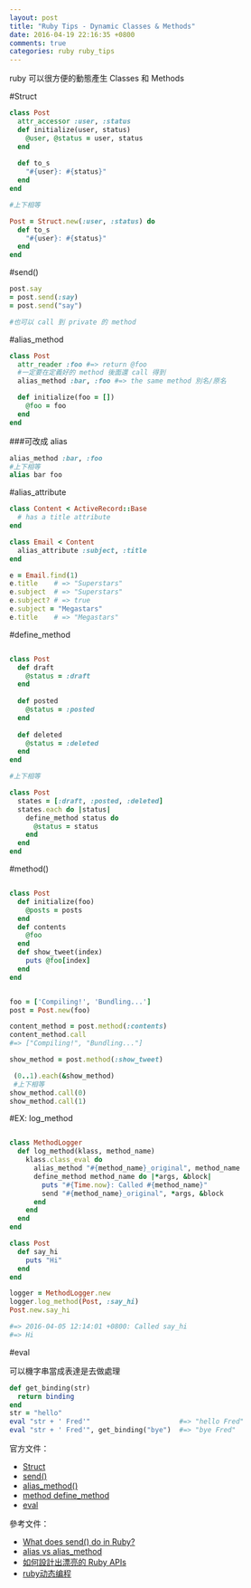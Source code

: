 ```yaml
---
layout: post
title: "Ruby Tips - Dynamic Classes & Methods"
date: 2016-04-19 22:16:35 +0800
comments: true
categories: ruby ruby_tips
--- 
```


ruby 可以很方便的動態產生 Classes 和 Methods

<!-- more -->

#Struct

```ruby
class Post
  attr_accessor :user, :status
  def initialize(user, status)
    @user, @status = user, status
  end 
  
  def to_s
    "#{user}: #{status}"
  end
end

#上下相等

Post = Struct.new(:user, :status) do 
  def to_s
    "#{user}: #{status}"
  end
end
```

#send()

```ruby
post.say
= post.send(:say)
= post.send("say")

#也可以 call 到 private 的 method
```
#alias_method

```ruby
class Post
  attr_reader :foo #=> return @foo
  #一定要在定義好的 method 後面還 call 得到
  alias_method :bar, :foo #=> the same method 別名/原名

  def initialize(foo = [])
    @foo = foo
  end
end
```

###可改成 alias

```ruby
alias_method :bar, :foo
#上下相等
alias bar foo
```

#alias_attribute

```ruby
class Content < ActiveRecord::Base
  # has a title attribute
end

class Email < Content
  alias_attribute :subject, :title
end

e = Email.find(1)
e.title    # => "Superstars"
e.subject  # => "Superstars"
e.subject? # => true
e.subject = "Megastars"
e.title    # => "Megastars"
```

#define_method

```ruby

class Post
  def draft
    @status = :draft
  end
  
  def posted
    @status = :posted
  end
  
  def deleted
    @status = :deleted
  end
end

#上下相等

class Post
  states = [:draft, :posted, :deleted]
  states.each do |status|
    define_method status do
      @status = status
    end
  end 
end
```

#method()

```ruby

class Post
  def initialize(foo)
    @posts = posts
  end
  def contents
    @foo
  end
  def show_tweet(index)
    puts @foo[index]
  end 
end
```

```ruby

foo = ['Compiling!', 'Bundling...']
post = Post.new(foo)

content_method = post.method(:contents)
content_method.call
#=> ["Compiling!", "Bundling..."]

show_method = post.method(:show_tweet)

￼(0..1).each(&show_method)
￼#上下相等
show_method.call(0)
show_method.call(1)
```

#EX: log_method

```ruby

class MethodLogger
  def log_method(klass, method_name)
    klass.class_eval do
      alias_method "#{method_name}_original", method_name
      define_method method_name do |*args, &block|
        puts "#{Time.now}: Called #{method_name}"
        send "#{method_name}_original", *args, &block
      end
    end
  end
end

class Post
  def say_hi
    puts "Hi"
  end
end

logger = MethodLogger.new
logger.log_method(Post, :say_hi)
Post.new.say_hi

#=> 2016-04-05 12:14:01 +0800: Called say_hi
#=> Hi
```

#eval

可以機字串當成表達是去做處理

```ruby
def get_binding(str)
  return binding
end
str = "hello"
eval "str + ' Fred'"                      #=> "hello Fred"
eval "str + ' Fred'", get_binding("bye")  #=> "bye Fred"
```

官方文件：

* [Struct](http://ruby-doc.org/core-2.2.0/Struct.html)
* [send()](http://apidock.com/ruby/Object/__send__)
* [alias_method()](http://apidock.com/ruby/Module/alias_method)
* [method define_method](http://apidock.com/ruby/Module/define_method)
* [eval](http://apidock.com/ruby/Kernel/eval)


參考文件：

* [What does send() do in Ruby?](http://stackoverflow.com/questions/3337285/what-does-send-do-in-ruby)
* [alias vs alias_method](https://gist.github.com/plusor/6104625)
* [如何設計出漂亮的 Ruby APIs](https://ihower.tw/blog/archives/4797)
* [ruby动态编程](http://rainlife.iteye.com/blog/375531)
